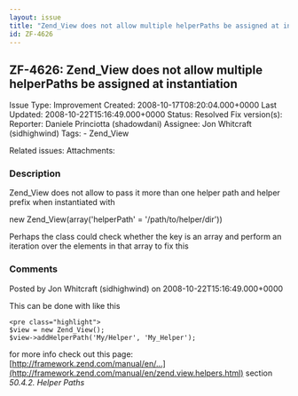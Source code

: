 ```yaml
---
layout: issue
title: "Zend_View does not allow multiple helperPaths be assigned at instantiation"
id: ZF-4626
---
```


ZF-4626: Zend\_View does not allow multiple helperPaths be assigned at instantiation
------------------------------------------------------------------------------------

 Issue Type: Improvement Created: 2008-10-17T08:20:04.000+0000 Last Updated: 2008-10-22T15:16:49.000+0000 Status: Resolved Fix version(s): 
 Reporter:  Daniele Princiotta (shadowdani)  Assignee:  Jon Whitcraft (sidhighwind)  Tags: - Zend\_View
 
 Related issues: 
 Attachments: 
### Description

Zend\_View does not allow to pass it more than one helper path and helper prefix when instantiated with

new Zend\_View(array('helperPath' = '/path/to/helper/dir'))

Perhaps the class could check whether the key is an array and perform an iteration over the elements in that array to fix this

 

 

### Comments

Posted by Jon Whitcraft (sidhighwind) on 2008-10-22T15:16:49.000+0000

This can be done with like this

 
    <pre class="highlight">
    $view = new Zend_View();
    $view->addHelperPath('My/Helper', 'My_Helper');


for more info check out this page: [http://framework.zend.com/manual/en/…](http://framework.zend.com/manual/en/zend.view.helpers.html) section _50.4.2. Helper Paths_

 

 